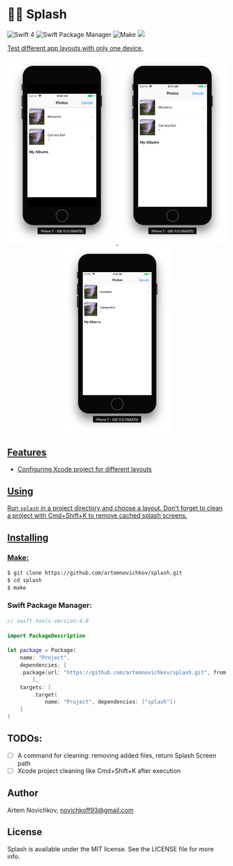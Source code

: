 # 🏊🏻 Splash
![Swift 4](https://img.shields.io/badge/Swift-4-yellow.svg)
![Swift Package Manager](https://img.shields.io/badge/spm-compatible-brightgreen.svg?style=flat)
![Make](https://img.shields.io/badge/homebrew-compatible-brightgreen.svg?style=flat)
<a href="https://dashboard.buddybuild.com/apps/59c146026a659c00011fc478/build/latest?branch=master">
        <img src="https://dashboard.buddybuild.com/api/statusImage?appID=59c146026a659c00011fc478&branch=master&build=latest" />

Test different app layouts with only one device.

<p align="center">
<img src=".github/example_iphone4.png" width="250" />
<img src=".github/example_iphone5s.png" width="250" />
<img src=".github/example_default.png" width="250" />
</p>

## Features
- Configuring Xcode project for different layouts

## Using

Run `splash` in a project directory and choose a layout. Don't forget to clean a project with Cmd+Shift+K to remove cached splash screens.

## Installing

### Make:

```bash
$ git clone https://github.com/artemnovichkov/splash.git
$ cd splash
$ make
```

### Swift Package Manager:

```swift
// swift-tools-version:4.0

import PackageDescription

let package = Package(
    name: "Project",
    dependencies: [
    .package(url: "https://github.com/artemnovichkov/splash.git", from: "1.0.0"),
        ],
    targets: [
        .target(
            name: "Project", dependencies: ["splash"])
    ]
)
```

## TODOs:

 - [ ] A command for cleaning: removing added files, return Splash Screen path
 - [ ] Xcode project cleaning like Cmd+Shift+K after execution

## Author

Artem Novichkov, novichkoff93@gmail.com

## License

Splash is available under the MIT license. See the LICENSE file for more info.
